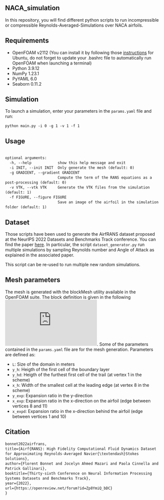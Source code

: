 ## NACA_simulation
In this repository, you will find different python scripts to run incompressible or compressible Reynolds-Averaged-Simulations over NACA airfoils.

## Requirements
- OpenFOAM v2112 (You can install it by following those [instructions](https://develop.openfoam.com/Development/openfoam/-/wikis/precompiled/debian) for Ubuntu, do not forget to update your .bashrc file to automatically run OpenFOAM when launching a terminal)
- Python 3.9.12
- NumPy 1.23.1
- PyYAML 6.0
- Seaborn 0.11.2

## Simulation
To launch a simulation, enter your parameters in the ```params.yaml``` file and run:
```
python main.py -i 0 -g 1 -v 1 -f 1
```

## Usage
```usage: main.py [-h] [-i INIT] [-g GRADIENT] [-v VTK] [-f FIGURE]

optional arguments:
  -h, --help            show this help message and exit
  -i INIT, --init INIT  Only generate the mesh (default: 0)
  -g GRADIENT, --gradient GRADIENT
                        Compute the term of the RANS equations as a post-processing (default: 0)
  -v VTK, --vtk VTK     Generate the VTK files from the simulation (default: 1)
  -f FIGURE, --figure FIGURE
                        Save an image of the airfoil in the simulation folder (default: 1)
```

## Dataset
Those scripts have been used to generate the AirfRANS dataset proposed at the NeurIPS 2022 Datasets and Benchmarks Track conference. You can find the paper [here](https://openreview.net/forum?id=Zp8YmiQ_bDC&referrer=%5Bthe%20profile%20of%20Florent%20Bonnet%5D(%2Fprofile%3Fid%3D~Florent_Bonnet1)). In particular, the script ```dataset_generator.py``` run multiple simulations by sampling Reynolds number and Angle of Attack as explained in the associated paper.

This script can be re-used to run multiple new random simulations.

## Mesh parameters
The mesh is generated with the blockMesh utility available in the OpenFOAM suite. The block definition is given in the following ![scheme](https://github.com/Extrality/NACA_simulation/blob/main/mesh_scheme.pdf?raw=true).
Some of the parameters contained in the ```params.yaml``` file are for the mesh generation. Parameters are defined as:
- ```L```: Size of the domain in meters
- ```y_h```: Heigth of the first cell of the boundary layer 
- ```y_hd```: Heigth of the furthest first cell of the trail (at vertex 1 in the scheme)
- ```x_h```: Width of the smallest cell at the leading edge (at vertex 8 in the scheme)
- ```y_exp```: Expansion ratio in the y-direction
- ```x_exp```: Expansion ratio in the x-direction on the airfoil (edge between vertices 8 and 11)
- ```x_expd```: Expansion ratio in the x-direction behind the airfoil (edge between vertices 1 and 10)

## Citation
```@inproceedings{
bonnet2022airfrans,
title={Airf{RANS}: High Fidelity Computational Fluid Dynamics Dataset for Approximating Reynolds-Averaged Navier{\textendash}Stokes Solutions},
author={Florent Bonnet and Jocelyn Ahmed Mazari and Paola Cinnella and Patrick Gallinari},
booktitle={Thirty-sixth Conference on Neural Information Processing Systems Datasets and Benchmarks Track},
year={2022},
url={https://openreview.net/forum?id=Zp8YmiQ_bDC}
}
```
